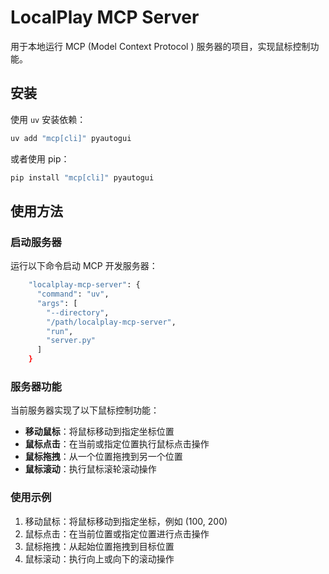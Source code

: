 # LocalPlay MCP Server

用于本地运行 MCP (Model Context Protocol ) 服务器的项目，实现鼠标控制功能。

## 安装

使用 `uv` 安装依赖：

```bash
uv add "mcp[cli]" pyautogui
```

或者使用 pip：

```bash
pip install "mcp[cli]" pyautogui
```

## 使用方法

### 启动服务器

运行以下命令启动 MCP 开发服务器：

```bash
    "localplay-mcp-server": {
      "command": "uv",
      "args": [
        "--directory",
        "/path/localplay-mcp-server",
        "run",
        "server.py"
      ]
    }
```



### 服务器功能

当前服务器实现了以下鼠标控制功能：

- **移动鼠标**：将鼠标移动到指定坐标位置
- **鼠标点击**：在当前或指定位置执行鼠标点击操作
- **鼠标拖拽**：从一个位置拖拽到另一个位置
- **鼠标滚动**：执行鼠标滚轮滚动操作



### 使用示例

1. 移动鼠标：将鼠标移动到指定坐标，例如 (100, 200)
2. 鼠标点击：在当前位置或指定位置进行点击操作
3. 鼠标拖拽：从起始位置拖拽到目标位置
4. 鼠标滚动：执行向上或向下的滚动操作

